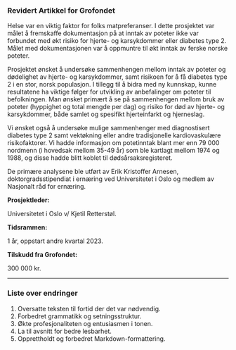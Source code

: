 ### Revidert Artikkel for Grofondet

Helse var en viktig faktor for folks matpreferanser. I dette prosjektet var målet å fremskaffe dokumentasjon på at inntak av poteter ikke var forbundet med økt risiko for hjerte- og karsykdommer eller diabetes type 2. Målet med dokumentasjonen var å oppmuntre til økt inntak av ferske norske poteter.

Prosjektet ønsket å undersøke sammenhengen mellom inntak av poteter og dødelighet av hjerte- og karsykdommer, samt risikoen for å få diabetes type 2 i en stor, norsk populasjon. I tillegg til å bidra med ny kunnskap, kunne resultatene ha viktige følger for utvikling av anbefalinger om poteter til befolkningen. Man ønsket primært å se på sammenhengen mellom bruk av poteter (hyppighet og total mengde per dag) og risiko for død av hjerte- og karsykdommer, både samlet og spesifikt hjerteinfarkt og hjerneslag.

Vi ønsket også å undersøke mulige sammenhenger med diagnostisert diabetes type 2 samt vektøkning eller andre tradisjonelle kardiovaskulære risikofaktorer. Vi hadde informasjon om potetinntak blant mer enn 79 000 nordmenn (i hovedsak mellom 35-49 år) som ble kartlagt mellom 1974 og 1988, og disse hadde blitt koblet til dødsårsaksregisteret.

De primære analysene ble utført av Erik Kristoffer Arnesen, doktorgradsstipendiat i ernæring ved Universitetet i Oslo og medlem av Nasjonalt råd for ernæring.

**Prosjektleder:**

Universitetet i Oslo v/ Kjetil Retterstøl.

**Tidsrammen:**

1 år, oppstart andre kvartal 2023.

**Tilskudd fra Grofondet:**

300 000 kr.

---

### Liste over endringer

1. Oversatte teksten til fortid der det var nødvendig.
2. Forbedret grammatikk og setningsstruktur.
3. Økte profesjonaliteten og entusiasmen i tonen.
4. La til avsnitt for bedre lesbarhet.
5. Opprettholdt og forbedret Markdown-formattering.